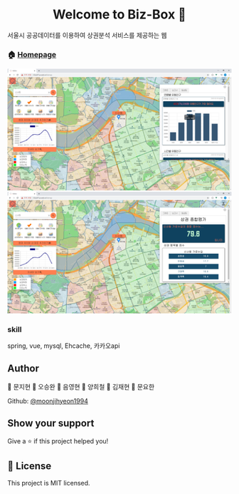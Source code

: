 <h1 align="center">Welcome to Biz-Box 👋</h1>

<p>
 
</p>

 서울시 공공데이터를 이용하여 상권분석 서비스를 제공하는 웹



### 🏠 [Homepage](http://i02a207.p.ssafy.io/)
![img1](./img1.PNG)
![img2](./img2.PNG)

### skill
spring, vue, mysql, Ehcache, 카카오api

## Author

👤 문지현
👤 오승완
👤 음영현
👤 양희철
👤 김재현
👤 문요한



Github: [@moonjihyeon1994](https://github.com/moonjihyeon1994)



## Show your support

Give a ⭐️ if this project helped you!

## 📝 License

This project is MIT licensed.
